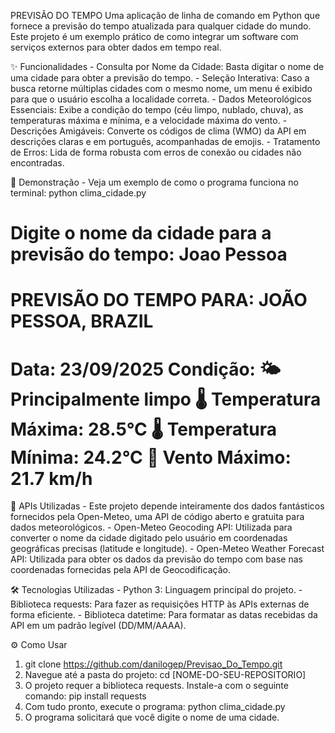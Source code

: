 PREVISÃO DO TEMPO
Uma aplicação de linha de comando em Python que fornece a previsão do tempo atualizada para qualquer cidade do mundo. Este projeto é um exemplo prático de como integrar um software com serviços externos para obter dados em tempo real.

✨ Funcionalidades
	- Consulta por Nome da Cidade: Basta digitar o nome de uma cidade para obter a previsão do tempo.
	- Seleção Interativa: Caso a busca retorne múltiplas cidades com o mesmo nome, um menu é exibido para que o usuário escolha a localidade correta.
	- Dados Meteorológicos Essenciais: Exibe a condição do tempo (céu limpo, nublado, chuva), as temperaturas máxima e mínima, e a velocidade máxima do vento.
	- Descrições Amigáveis: Converte os códigos de clima (WMO) da API em descrições claras e em português, acompanhadas de emojis.
	- Tratamento de Erros: Lida de forma robusta com erros de conexão ou cidades não encontradas.

🚀 Demonstração
	- Veja um exemplo de como o programa funciona no terminal: python clima_cidade.py

Digite o nome da cidade para a previsão do tempo: Joao Pessoa
========================================
PREVISÃO DO TEMPO PARA: JOÃO PESSOA, BRAZIL
========================================
Data: 23/09/2025
Condição: 🌤️ Principalmente limpo
🌡️ Temperatura Máxima: 28.5°C
🌡️ Temperatura Mínima: 24.2°C
💨 Vento Máximo: 21.7 km/h
========================================

🔗 APIs Utilizadas
	- Este projeto depende inteiramente dos dados fantásticos fornecidos pela Open-Meteo, uma API de código aberto e gratuita para dados meteorológicos.
	- Open-Meteo Geocoding API: Utilizada para converter o nome da cidade digitado pelo usuário em coordenadas geográficas precisas (latitude e longitude).
	- Open-Meteo Weather Forecast API: Utilizada para obter os dados da previsão do tempo com base nas coordenadas fornecidas pela API de Geocodificação.

🛠️ Tecnologias Utilizadas
	- Python 3: Linguagem principal do projeto.
	- Biblioteca requests: Para fazer as requisições HTTP às APIs externas de forma eficiente.
	- Biblioteca datetime: Para formatar as datas recebidas da API em um padrão legível (DD/MM/AAAA).

⚙️ Como Usar

1. git clone https://github.com/danilogep/Previsao_Do_Tempo.git
2. Navegue até a pasta do projeto: cd [NOME-DO-SEU-REPOSITORIO]
3. O projeto requer a biblioteca requests. Instale-a com o seguinte comando: pip install requests
4. Com tudo pronto, execute o programa: python clima_cidade.py
5. O programa solicitará que você digite o nome de uma cidade.